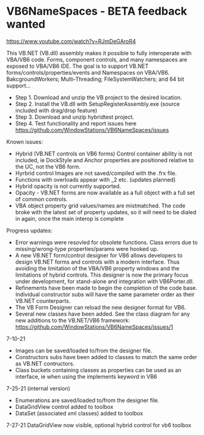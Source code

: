 # VB6NameSpaces - BETA feedback wanted
https://www.youtube.com/watch?v=RJmDeGAroR4

This VB.NET (VB.dll) assembly makes it possible to fully interoperate with VBA/VB6 code.  Forms, component controls, and many namespaces are exposed to VBA/VB6 IDE.
The goal is to support VB.NET forms/controls/properties/events and Namespaces on VBA/VB6. 
BakcgroundWorkers; Multi-Threading; FileSystemWatchers; and 64 bit support...

* Step 1.  Download and unzip the VB project to the desired location.
* Step 2.  Install the VB.dll with SetupRegisterAssembly.exe (source included with drag/drop feature)
* Step 3.  Download and unzip hybridtest project.
* Step 4.  Test functionality and report issues here https://github.com/WindowStations/VB6NameSpaces/issues

Known issues:
* Hybrid (VB.NET controls on VB6 forms) Control container ability is not included, ie DockStyle and Anchor properties are positioned relative to the UC, not the VB6 form.
* Hyrbrid control Images are not saved/compiled with the .frx file.
* Functions with overloads appear with _2 etc.  (updates planned)
* Hybrid opacity is not currently supported.
* Opacity - VB.NET forms are now available as a full object with a full set of common controls.
* VBA object property grid values/names are mistmatched.   The code broke with the latest set of property updates, so it will need to be dialed in again, once the main interop is complete

Progress updates:
* Error warnings were resovled for obsolete functions.  Class errors due to missing/wrong-type properties/params were hooked up.
* A new VB.NET form/control designer for VB6 allows developers to design VB.NET forms and controls with a modern interface.  Thus avoiding the limitation of the VBA/VB6 property windows and the limitations of hybrid controls.  This designer is now the primary focus under development, for stand-alone and integration with VB6Porter.dll.
* Refinements have been made to begin the completion of the code base.  Individual constructor subs will have the same parameter order as their VB.NET counterparts.
* The VB Form Designer can reload the new designer format for VB6.
* Several new classes have been added.  See the class diagram for any new additions to the VB.NET/VB6 framework: https://github.com/WindowStations/VB6NameSpaces/issues/1

7-10-21
* Images can be saved/loaded to/from the designer file.
* Constructors subs have been added to classes to match the same order as VB.NET contructors.
* Class buckets containing classes as properties can be used as an interface, ie when using the implements keyword in VB6

7-25-21 (internal version)
* Enumerations are saved/loaded to/from the designer file.
* DataGridView control added to toolbox
* DataSet (associated xml classes) added to toolbox

7-27-21
DataGridView now visible, optional hybrid control for vb6 toolbox



